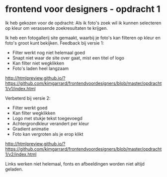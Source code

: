 # frontend voor designers - opdracht 1
Ik heb gekozen voor de opdracht: 
Als ik foto's zoek wil ik kunnen selecteren op kleur om verassende zoekresultaten te krijgen.

Ik heb een fotogallerij site gemaakt, waarbij je foto's kan filteren op kleur en foto's groot kunt bekijken. 
Feedback bij versie 1:
- Filter werkt nog niet helemaal goed
- Snapt niet waar de site over gaat, mist een titel of logo
- Kan filter niet wegklikken
- Foto's laden heel langzaam

http://htmlpreview.github.io/?https://github.com/kimgarrard/frontendvoordesigners/blob/master/opdracht1/v1/index.html

Verbeterd bij versie 2:
- Filter werkt goed
- Kan filter wegklikken
- Logo met stukje tekst toegevoegd
- Achtergrondkleur verandert per kleur
- Gradient animatie
- Foto kan vergroten als je erop klikt

http://htmlpreview.github.io/?https://github.com/kimgarrard/frontendvoordesigners/blob/master/opdracht1/v2/index.html

Links werken niet helemaal, fonts en afbeeldingen worden niet altijd geladen. 
